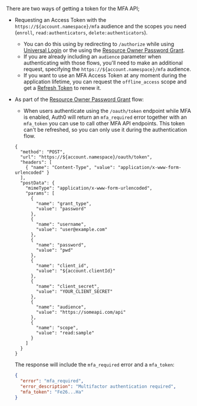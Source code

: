 

There are two ways of getting a token for the MFA API;

* Requesting an Access Token with the `https://${account.namespace}/mfa` audience and the scopes you need (`enroll`, `read:authenticators`, `delete:authenticators`).
  - You can do this using by redirecting to `/authorize` while using [Universal Login](/universal-login) or the using the [Resource Owner Password Grant](/api-auth/tutorials/password-grant). 
  - If you are already including an `audience` parameter when authenticating with those flows, you'll need to make an additional request, specifying the `https://${account.namespace}/mfa` audience.
  - If you want to use an MFA Access Token at any moment during the application lifetime, you can request the `offline_access` scope and get a [Refresh Token](/tokens/concepts/refresh-tokens) to renew it.

* As part of the [Resource Owner Password Grant](/api-auth/tutorials/password-grant) flow:
  - When users authenticate using the `/oauth/token` endpoint while MFA is enabled, Auth0 will return an `mfa_required` error together with an `mfa_token` you can use to call other MFA API endpoints. This token can't be refreshed, so you can only use it during the authentication flow. 

  ```har
  {
    "method": "POST",
    "url": "https://${account.namespace}/oauth/token",
    "headers": [
      { "name": "Content-Type", "value": "application/x-www-form-urlencoded" }
    ],
    "postData": {
      "mimeType": "application/x-www-form-urlencoded",
      "params": [
        {
          "name": "grant_type",
          "value": "password"
        },
        {
          "name": "username",
          "value": "user@example.com"
        },
        {
          "name": "password",
          "value": "pwd"
        },
        {
          "name": "client_id",
          "value": "${account.clientId}"
        },
        {
          "name": "client_secret",
          "value": "YOUR_CLIENT_SECRET"
        },
        {
          "name": "audience",
          "value": "https://someapi.com/api"
        },
        {
          "name": "scope",
          "value": "read:sample"
        }
      ]
    }
  }
  ```

  The response will include the `mfa_required` error and a `mfa_token`:

  ```json
  {
    "error": "mfa_required",
    "error_description": "Multifactor authentication required",
    "mfa_token": "Fe26...Ha"
  }
  ```